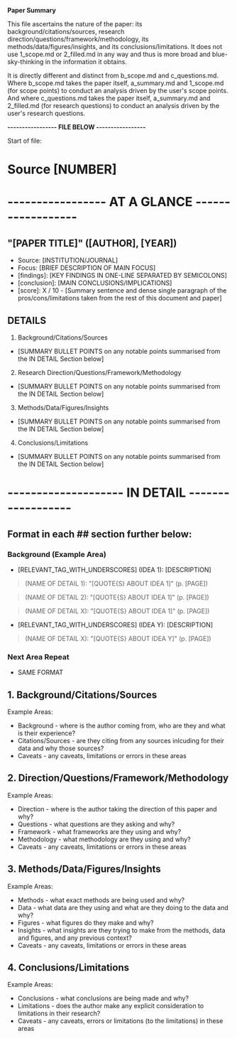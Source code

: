 **Paper Summary**

This file ascertains the nature of the paper: its background/citations/sources, research direction/questions/framework/methodology, its methods/data/figures/insights, and its conclusions/limitations. It does not use 1_scope.md or 2_filled.md in any way and thus is more broad and blue-sky-thinking in the information it obtains.

It is directly different and distinct from b_scope.md and c_questions.md. Where b_scope.md takes the paper itself, a_summary.md and 1_scope.md (for scope points) to conduct an analysis driven by the user's scope points. And where c_questions.md takes the paper itself, a_summary.md and 2_filled.md (for research questions) to conduct an analysis driven by the user's research questions.

**----------------- FILE BELOW -----------------**

Start of file:
# Source [NUMBER] 
# ----------------- AT A GLANCE ------------------

## "[PAPER TITLE]" ([AUTHOR], [YEAR])
- Source: [INSTITUTION/JOURNAL]
- Focus: [BRIEF DESCRIPTION OF MAIN FOCUS]
- [findings]: [KEY FINDINGS IN ONE-LINE SEPARATED BY SEMICOLONS]
- [conclusion]: [MAIN CONCLUSIONS/IMPLICATIONS]
- [score]: X / 10 - [Summary sentence and dense single paragraph of the pros/cons/limitations taken from the rest of this document and paper]

## DETAILS

1. Background/Citations/Sources
- [SUMMARY BULLET POINTS on any notable points summarised from the IN DETAIL Section below]

2. Research Direction/Questions/Framework/Methodology
- [SUMMARY BULLET POINTS on any notable points summarised from the IN DETAIL Section below]

3. Methods/Data/Figures/Insights
- [SUMMARY BULLET POINTS on any notable points summarised from the IN DETAIL Section below]

4. Conclusions/Limitations
- [SUMMARY BULLET POINTS on any notable points summarised from the IN DETAIL Section below]

# -------------------- IN DETAIL ------------------

## Format in each ## section further below:

### Background (Example Area)

- [RELEVANT_TAG_WITH_UNDERSCORES] (IDEA 1): [DESCRIPTION]

> (NAME OF DETAIL 1): "[QUOTE{S} ABOUT IDEA 1]" (p. [PAGE])

> (NAME OF DETAIL 2): "[QUOTE{S} ABOUT IDEA 1]" (p. [PAGE])

> (NAME OF DETAIL X): "[QUOTE{S} ABOUT IDEA 1]" (p. [PAGE])

- [RELEVANT_TAG_WITH_UNDERSCORES] (IDEA Y): [DESCRIPTION]

> (NAME OF DETAIL X): "[QUOTE{S} ABOUT IDEA Y]" (p. [PAGE])

### Next Area Repeat

- SAME FORMAT

## 1. Background/Citations/Sources

Example Areas:
- Background - where is the author coming from, who are they and what is their experience?
- Citations/Sources - are they citing from any sources inlcuding for their data and why those sources?
- Caveats - any caveats, limitations or errors in these areas

## 2. Direction/Questions/Framework/Methodology

Example Areas:
- Direction - where is the author taking the direction of this paper and why?
- Questions - what questions are they asking and why?
- Framework - what frameworks are they using and why?
- Methodology - what methodology are they using and why?
- Caveats - any caveats, limitations or errors in these areas

## 3. Methods/Data/Figures/Insights

Example Areas:
- Methods - what exact methods are being used and why?
- Data - what data are they using and what are they doing to the data and why?
- Figures - what figures do they make and why?
- Insights - what insights are they trying to make from the methods, data and figures, and any previous context?
- Caveats - any caveats, limitations or errors in these areas

## 4. Conclusions/Limitations

Example Areas:
- Conclusions - what conclusions are being made and why?
- Limitations - does the author make any explicit consideration to limitations in their research?
- Caveats - any caveats, errors or limitations (to the limitations) in these areas